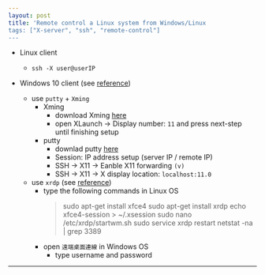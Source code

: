```yaml
---
layout: post
title: 'Remote control a Linux system from Windows/Linux
tags: ["X-server", "ssh", "remote-control"]
---
```


- Linux client
  - `ssh -X user@userIP`
  
- Windows 10 client (see [reference](https://qingnansun.com/windows%E7%94%B5%E8%84%91%E8%BF%9E%E6%8E%A5linux%E6%9C%8D%E5%8A%A1%E5%99%A8%E8%B7%91python%E7%A8%8B%E5%BA%8F%E4%B8%8D%E6%98%BE%E7%A4%BA%E5%9B%BE%E5%BD%A2%E7%9A%84%E8%A7%A3%E5%86%B3%EF%BC%88%E4%BD%BF/))
  - use `putty` + `Xming` 
    - Xming
      - download Xming [here](https://xming.en.softonic.com/)
      - open XLaunch &rarr; Display number: `11` and press next-step until finishing setup
    - putty
      - downlad putty [here](https://www.chiark.greenend.org.uk/~sgtatham/putty/latest.html)
      - Session: IP address setup (server IP / remote IP)
      - SSH &rarr; X11 &rarr; Eanble X11 forwarding `(v)`
      - SSH &rarr; X11 &rarr; X display location: `localhost:11.0`
  - use `xrdp` (see [reference](https://honglung.pixnet.net/blog/post/167257893-windows-%E9%81%A0%E7%AB%AF%E6%A1%8C%E9%9D%A2%E9%80%A3%E7%B7%9A%E5%88%B0-ubuntu-16.04))
    - type the following commands in Linux OS
      > sudo apt-get install xfce4
      > sudo apt-get install xrdp
      > echo xfce4-session > ~/.xsession
      > sudo nano /etc/xrdp/startwm.sh
      > sudo service xrdp restart
      > netstat -na | grep 3389
    - open `遠端桌面連線` in Windows OS
      - type username and password

---
